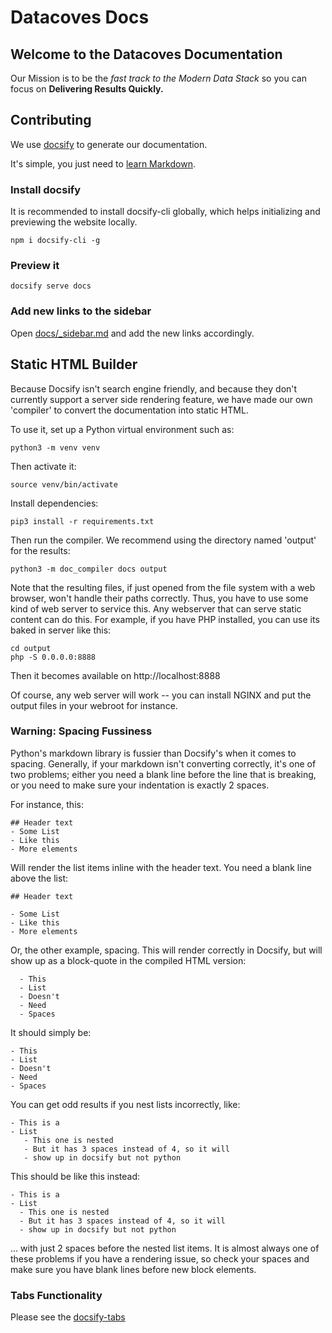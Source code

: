 # Datacoves Docs

## Welcome to the Datacoves Documentation

Our Mission is to be the _fast track to the Modern Data Stack_ so you can focus on **Delivering Results Quickly.**

## Contributing

We use [docsify](https://docsify.js.org/) to generate our documentation.

It's simple, you just need to [learn Markdown](https://jhildenbiddle.github.io/docsify-themeable/#/markdown).

### Install docsify

It is recommended to install docsify-cli globally, which helps initializing and previewing the website locally.

```shell
npm i docsify-cli -g
```

### Preview it

```shell
docsify serve docs
```

### Add new links to the sidebar

Open [docs/\_sidebar.md](docs/_sidebar.md) and add the new links accordingly.

## Static HTML Builder

Because Docsify isn't search engine friendly, and because they don't currently support a server side rendering feature, we have made our own 'compiler' to convert the documentation into static HTML.

To use it, set up a Python virtual environment such as:

```
python3 -m venv venv
```

Then activate it:

```
source venv/bin/activate
```

Install dependencies:

```
pip3 install -r requirements.txt
```

Then run the compiler.  We recommend using the directory named 'output' for the results:

```
python3 -m doc_compiler docs output
```

Note that the resulting files, if just opened from the file system with a web browser, won't handle their paths correctly.  Thus, you have to use some kind of web server to service this.  Any webserver that can serve static content can do this.  For example, if you have PHP installed, you can use its baked in server like this:

```
cd output
php -S 0.0.0.0:8888
```

Then it becomes available on http://localhost:8888

Of course, any web server will work -- you can install NGINX and put the output files in your webroot for instance.


### Warning: Spacing Fussiness

Python's markdown library is fussier than Docsify's when it comes to spacing.  Generally, if your markdown isn't converting correctly, it's one of two problems; either you need a blank line before the line that is breaking, or you need to make sure your indentation is exactly 2 spaces.

For instance, this:

```
## Header text
- Some List
- Like this
- More elements
```

Will render the list items inline with the header text.  You need a blank line above the list:

```
## Header text

- Some List
- Like this
- More elements
```

Or, the other example, spacing.  This will render correctly in Docsify, but will show up as a block-quote in the compiled HTML version:

```
  - This
  - List
  - Doesn't
  - Need
  - Spaces
```

It should simply be:

```
- This
- List
- Doesn't
- Need
- Spaces
```

You can get odd results if you nest lists incorrectly, like:

```
- This is a
- List
   - This one is nested
   - But it has 3 spaces instead of 4, so it will
   - show up in docsify but not python
```

This should be like this instead:

```
- This is a
- List
  - This one is nested
  - But it has 3 spaces instead of 4, so it will
  - show up in docsify but not python
```

... with just 2 spaces before the nested list items.  It is almost always one of these problems if you have a rendering issue, so check your spaces and make sure you have blank lines before new block elements.

### Tabs Functionality

Please see the [docsify-tabs](https://jhildenbiddle.github.io/docsify-tabs/#/) 